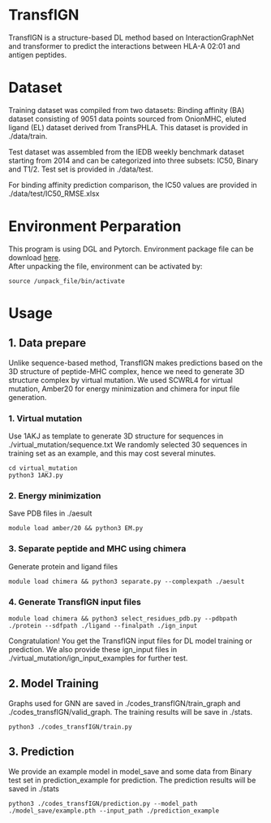 # TransfIGN
TransfIGN is a structure-based DL method based on InteractionGraphNet and transformer to predict the interactions between HLA-A 02:01 and antigen peptides.

# Dataset
Training dataset was compiled from two datasets: Binding affinity (BA) dataset consisting of 9051 data points sourced from OnionMHC, eluted ligand (EL) dataset derived from TransPHLA. This dataset is provided in ./data/train.  

Test dataset was assembled from the IEDB weekly benchmark dataset starting from 2014 and can be categorized into three subsets: IC50, Binary and T1/2. Test set is provided in ./data/test.  

For binding affinity prediction comparison, the IC50 values are provided in ./data/test/IC50_RMSE.xlsx

# Environment Perparation
This program is using DGL and Pytorch.
Environment package file can be download [here](https://drive.google.com/file/d/1Rls2ydUSoEjW_rRnvXBzBCcoB4YvcWLQ/view).   
After unpacking the file, environment can be activated by:  
```
source /unpack_file/bin/activate
```

# Usage
## 1. Data prepare
Unlike sequence-based method, TransfIGN makes predictions based on the 3D structure of peptide-MHC complex, hence we need to generate 3D structure complex by virtual mutation.
We used SCWRL4 for virtual mutation, Amber20 for energy minimization and chimera for input file generation.

### 1. Virtual mutation  
Use 1AKJ as template to generate 3D structure for sequences in ./virtual_mutation/sequence.txt We randomly selected 30 sequences in training set as an example, and this may cost several minutes.  

```
cd virtual_mutation  
python3 1AKJ.py
```
                                     
### 2. Energy minimization
Save PDB files in ./aesult  
```
module load amber/20 && python3 EM.py                                
```

### 3. Separate peptide and MHC using chimera
Generate protein and ligand files  
```
module load chimera && python3 separate.py --complexpath ./aesult    
```

### 4. Generate TransfIGN input files
```
module load chimera && python3 select_residues_pdb.py --pdbpath ./protein --sdfpath ./ligand --finalpath ./ign_input
```

Congratulation! You get the TransfIGN input files for DL model training or prediction. We also provide these ign_input files in ./virtual_mutation/ign_input_examples for further test.

## 2. Model Training
Graphs used for GNN are saved in ./codes_transfIGN/train_graph and ./codes_transfIGN/valid_graph. The training results will be save in ./stats.  
```
python3 ./codes_transfIGN/train.py         
```

## 3. Prediction
We provide an example model in model_save and some data from Binary test set in prediction_example for prediction. The prediction results will be saved in ./stats  
```
python3 ./codes_transfIGN/prediction.py --model_path ./model_save/example.pth --input_path ./prediction_example  
```


